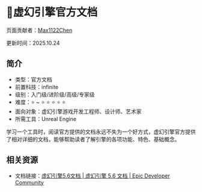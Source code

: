 # 📄虚幻引擎官方文档

页面贡献者：[Max1122Chen](https://github.com/Max1122Chen)

更新时间：2025.10.24

## 简介

- 类型：官方文档
- 前置科技：infinite
- 级别：入门级/进阶级/高级/专家级
- 难度：⭐ ~ ⭐ ⭐ ⭐ ⭐ ⭐ 
- 面向对象：虚幻引擎游戏开发工程师、设计师、艺术家
- 所需工具：Unreal Engine

学习一个工具时，阅读官方提供的文档永远不失为一个好方式，虚幻引擎官方提供了相对详细的文档，能够帮助读者了解引擎的各项功能、特色、基础概念。

## 相关资源

- 文档链接：[虚幻引擎5.6文档 | 虚幻引擎 5.6 文档 | Epic Developer Community](https://dev.epicgames.com/documentation/zh-cn/unreal-engine/unreal-engine-5-6-documentation)



